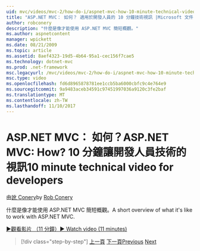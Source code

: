 ```yaml
---
uid: mvc/videos/mvc-2/how-do-i/aspnet-mvc-how-10-minute-technical-video-for-developers
title: "ASP.NET MVC： 如何？ 適用於開發人員的 10 分鐘技術視訊 |Microsoft 文件"
author: robconery
description: "什麼是像才能使用 ASP.NET MVC 簡短概觀。"
ms.author: aspnetcontent
manager: wpickett
ms.date: 08/21/2009
ms.topic: article
ms.assetid: 8aef4323-19d5-4b64-95a1-cec156f7cae5
ms.technology: dotnet-mvc
ms.prod: .net-framework
msc.legacyurl: /mvc/videos/mvc-2/how-do-i/aspnet-mvc-how-10-minute-technical-video-for-developers
msc.type: video
ms.openlocfilehash: fd6d8965878781ee1ccb5ba6000cbfc9c4e764e9
ms.sourcegitcommit: 9a9483aceb34591c97451997036a9120c3fe2baf
ms.translationtype: MT
ms.contentlocale: zh-TW
ms.lasthandoff: 11/10/2017
---
```

<a name="aspnet-mvc-how-10-minute-technical-video-for-developers"></a><span data-ttu-id="08360-104">ASP.NET MVC： 如何？</span><span class="sxs-lookup"><span data-stu-id="08360-104">ASP.NET MVC: How?</span></span> <span data-ttu-id="08360-105">10 分鐘讓開發人員技術的視訊</span><span class="sxs-lookup"><span data-stu-id="08360-105">10 minute technical video for developers</span></span>
====================
<span data-ttu-id="08360-106">由[訛 Conery](https://github.com/robconery)</span><span class="sxs-lookup"><span data-stu-id="08360-106">by [Rob Conery](https://github.com/robconery)</span></span>

<span data-ttu-id="08360-107">什麼是像才能使用 ASP.NET MVC 簡短概觀。</span><span class="sxs-lookup"><span data-stu-id="08360-107">A short overview of what it's like to work with ASP.NET MVC.</span></span>

[<span data-ttu-id="08360-108">&#9654;觀看影片 （11 分鐘）</span><span class="sxs-lookup"><span data-stu-id="08360-108">&#9654; Watch video (11 minutes)</span></span>](https://channel9.msdn.com/Blogs/ASP-NET-Site-Videos/aspnet-mvc-how-10-minute-technical-video-for-developers)

>[!div class="step-by-step"]
<span data-ttu-id="08360-109">[上一頁](why-aspnet-mvc-3-minute-overview-video-for-decision-makers.md)
[下一頁](how-do-i-return-json-formatted-data-for-an-ajax-call-in-an-aspnet-mvc-web-application.md)</span><span class="sxs-lookup"><span data-stu-id="08360-109">[Previous](why-aspnet-mvc-3-minute-overview-video-for-decision-makers.md)
[Next](how-do-i-return-json-formatted-data-for-an-ajax-call-in-an-aspnet-mvc-web-application.md)</span></span>
